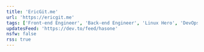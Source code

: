 ```yaml
---
title: 'EricGit.me'
url: 'https://ericgit.me'
tags: ['Front-end Engineer', 'Back-end Engineer', 'Linux Hero', 'DevOps', 'Writer', 'Creative Thinker','Founder']
updatesFeed: 'https://dev.to/feed/hasone'
nsfw: false
rss: true
---
```

